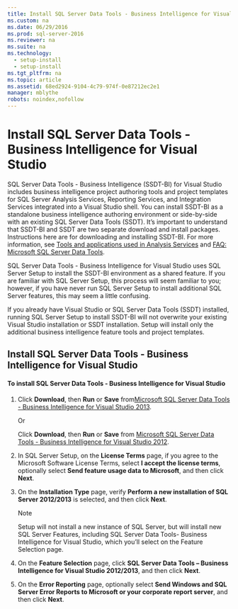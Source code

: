 ```yaml
---
title: Install SQL Server Data Tools - Business Intelligence for Visual Studio
ms.custom: na
ms.date: 06/29/2016
ms.prod: sql-server-2016
ms.reviewer: na
ms.suite: na
ms.technology: 
  - setup-install
  - setup-install
ms.tgt_pltfrm: na
ms.topic: article
ms.assetid: 68ed2924-9104-4c79-974f-0e87212ec2e1
manager: mblythe
robots: noindex,nofollow
---
```

# Install SQL Server Data Tools - Business Intelligence for Visual Studio
SQL Server Data Tools - Business Intelligence (SSDT-BI) for Visual Studio includes business intelligence project authoring tools and project templates for SQL Server Analysis Services, Reporting Services, and Integration Services integrated into a Visual Studio shell. You can install SSDT-BI as a standalone business intelligence authoring environment or side-by-side with an existing SQL Server Data Tools (SSDT). It’s important to understand that SSDT-BI and SSDT are two separate download and install packages. Instructions here are for downloading and installing SSDT-BI. For more information, see [Tools and applications used in Analysis Services](../../Topics/TopicNameNotContainA/Tools-and-applications-used-in-Analysis-Services.md) and [FAQ: Microsoft SQL Server Data Tools](http://msdn.microsoft.com/data/hh322942).  
  
 SQL Server Data Tools - Business Intelligence for Visual Studio uses SQL Server Setup to install the SSDT-BI environment as a shared feature. If you are familiar with SQL Server Setup, this process will seem familiar to you; however, if you have never run SQL Server Setup to install additional SQL Server features, this may seem a little confusing.  
  
 If you already have Visual Studio or SQL Server Data Tools (SSDT) installed, running SQL Server Setup to install SSDT-BI will not overwrite your existing Visual Studio installation or SSDT installation. Setup will install only the additional business intelligence feature tools and project templates.  
  
## Install SQL Server Data Tools - Business Intelligence for Visual Studio  
  
#### To install SQL Server Data Tools - Business Intelligence for Visual Studio  
  
1.  Click **Download**, then **Run** or **Save** from[Microsoft SQL Server Data Tools - Business Intelligence for Visual Studio 2013](http://go.microsoft.com/fwlink/p/?LinkId=396526).  
  
     Or  
  
     Click **Download**, then **Run** or **Save** from [Microsoft SQL Server Data Tools - Business Intelligence for Visual Studio 2012](http://go.microsoft.com/fwlink/p/?LinkID=273673).  
  
2.  In SQL Server Setup, on the **License Terms** page, if you agree to the Microsoft Software License Terms, select **I accept the license terms**, optionally select **Send feature usage data to Microsoft**, and then click  **Next**.  
  
3.  On the **Installation Type** page, verify **Perform a new installation of SQL Server 2012/2013** is selected, and then click **Next**.  
  
    > [!NOTE]  
    >  Setup will not install a new instance of SQL Server, but will install new SQL Server Features, including SQL Server Data Tools- Business Intelligence for Visual Studio, which you’ll select on the Feature Selection page.  
  
4.  On the **Feature Selection** page, click **SQL Server Data Tools – Business Intelligence for Visual Studio 2012/2013**, and then click **Next**.  
  
5.  On the **Error Reporting** page, optionally select **Send Windows and SQL Server Error Reports to Microsoft or your corporate report server**, and then click **Next**.